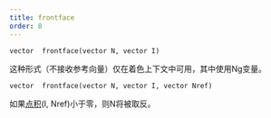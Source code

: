 ```yaml
---
title: frontface
order: 8
---
```

`vector  frontface(vector N, vector I)`

这种形式（不接收参考向量）仅在着色上下文中可用，其中使用Ng变量。

`vector  frontface(vector N, vector I, vector Nref)`

如果[点积](/zh-cn/houdini-vex/math/dot "返回参数之间的点积")(I, Nref)小于零，则N将被取反。
